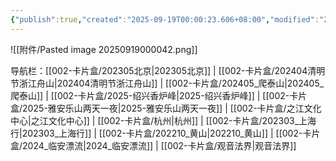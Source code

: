 ```yaml
---
{"publish":true,"created":"2025-09-19T00:00:23.606+08:00","modified":"2025-09-19T00:08:22.684+08:00","cssclasses":""}
---
```


![[附件/Pasted image 20250919000042.png]]



导航栏：[[002-卡片盒/202305北京\|202305北京]] | [[002-卡片盒/202404清明节浙江舟山\|202404清明节浙江舟山]] | [[002-卡片盒/202405_爬泰山\|202405_爬泰山]] | [[002-卡片盒/2025-绍兴香炉峰\|2025-绍兴香炉峰]] | [[002-卡片盒/2025-雅安乐山两天一夜\|2025-雅安乐山两天一夜]] | [[002-卡片盒/之江文化中心\|之江文化中心]] | [[002-卡片盒/杭州\|杭州]] | [[002-卡片盒/202303_上海行\|202303_上海行]] | [[002-卡片盒/202210_黄山\|202210_黄山]] | [[002-卡片盒/2024_临安漂流\|2024_临安漂流]] | [[002-卡片盒/观音法界\|观音法界]]